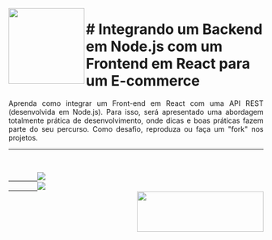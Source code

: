 <p><img src="https://user-images.githubusercontent.com/63436406/147109748-2a404a63-37fe-41a9-816e-b6000e80e369.png" align="left" height="150px" width="150px">
    <h1># Integrando um Backend em Node.js com um Frontend em React para um E-commerce</h1> 
    <p align="justify">
    Aprenda como integrar um Front-end em React com uma API REST (desenvolvida em Node.js). Para isso, será apresentado uma abordagem totalmente prática de desenvolvimento, onde dicas e boas práticas fazem parte do seu percurso. Como desafio, reproduza ou faça um "fork" nos projetos.
    </p>
</p>      

---

<br>
    <code><a href="https:/discord.com">
        <img src="https://img.shields.io/badge/Léo Albergaria%20-%237289DA.svg?&style=for-the-badge&logo=discord&logoColor=white" /></a></code>
    <code><a href="https://www.linkedin.com/in/adm-leo-albergaria/">
        <img src="https://img.shields.io/badge/linkedin%20-%230077B5.svg?&style=for-the-badge&logo=linkedin&logoColor=white" /></a></code>
<br>     

<a href="https://https://web.dio.me/home">
    <img src="https://user-images.githubusercontent.com/63436406/141657590-d3254d20-6606-4d74-afe2-e084042b41b7.png" align="right" height="80px" width="250px" ></a>
